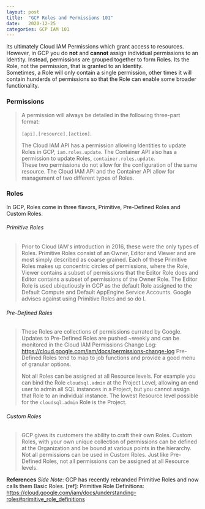 ```yaml
---
layout: post
title:  "GCP Roles and Permissions 101"
date:   2020-12-25
categories: GCP IAM 101
---
```


Its ultimately Cloud IAM Permissions which grant access to resources.  However, in GCP you do **not** and **cannot** assign individual permissions to an Identity. Instead, permissions are grouped together to form Roles. Its the Role, not the permission, that is granted to an Identity.  
Sometimes, a Role will only contain a single permission, other times it will contain hunderds of permissions so that the Role can enable some broader functionality.

### **Permissions**

> A permission will always be detailed in the following three-part format:
>
>  `[api].[resource].[action]`. 
>
> The Cloud IAM API has a permission allowing Identities to update Roles in GCP, `iam.roles.update`.  The Container API also has a permission to update Roles, `container.roles.update`.  
> These two permissions do not allow for the configuration of the same resource. The Cloud IAM API and the Container API allow for management of two different types of Roles.

### **Roles**

In GCP, Roles come in three flavors, Primitive, Pre-Defined Roles and Custom Roles.

###### Primitive Roles

> Prior to Cloud IAM's introduction in 2016, these were the only types of Roles. Primitive Roles consist of an Owner, Editor and Viewer and are most simply described as coarse grained.  Each of these Primitive Roles makes up concentric circles of permissions, where the Role, Viewer contains a subset of permissions that the Editor Role does and Editor contains a subset of permissions of the Owner Role. 
> The Editor Role is used ubiqutiously in GCP as the default Role assigned to the Default Compute and Default AppEngine Service Accounts.
> Google advises against using Primitive Roles and so do I.

###### Pre-Defined Roles

> These Roles are collections of permissions currated by Google. Updates to Pre-Defined Roles are pushed ~weekly and can be monitored in the Cloud IAM Permissions Change Log: 
> https://cloud.google.com/iam/docs/permissions-change-log
> Pre-Defined Roles tend to map to job functions and provide a good menu of granular options. 
>
> Not all Roles can be assigned at all Resource levels.  For example you can bind the Role `cloudsql.admin` at the Project Level, allowing an end user to admin all SQL instances in a Project, but you cannot assign that Role to an individual instance.  The lowest Resource level possible for the `cloudsql.admin`  Role is the Project.

###### Custom Roles

> GCP gives its customers the ability to craft their own Roles.  Custom Roles, with your own unique collection of permissions can be defined at the Organization and be bound at various points in the hierarchy. 
> Not all permissions can be used in Custom Roles. Just like Pre-Defined Roles, not all permissions can be assigned at all Resource levels.



**References**
_Side Note_: GCP has recently rebranded Primitive Roles and now calls them Basic Roles.
[ref]:
Primitive Role Definitions: 
https://cloud.google.com/iam/docs/understanding-roles#primitive_role_definitions

